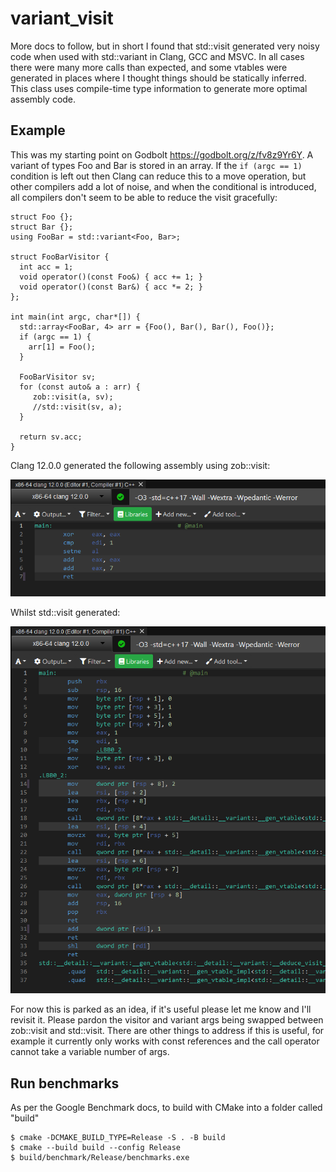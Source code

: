 # variant_visit

More docs to follow, but in short I found that std::visit generated very noisy code when used with std::variant in Clang, GCC and MSVC. In all cases there were many more calls than expected, and some vtables were generated in places where I thought things should be statically inferred. This class uses compile-time type information to generate more optimal assembly code.

## Example

This was my starting point on Godbolt <https://godbolt.org/z/fv8z9Yr6Y>. A variant of types Foo and Bar is stored in an array. If the `if (argc == 1)` condition is left out then Clang can reduce this to a move operation, but other compilers add a lot of noise, and when the conditional is introduced, all compilers don't seem to be able to reduce the visit gracefully:

    struct Foo {};
    struct Bar {};
    using FooBar = std::variant<Foo, Bar>;

    struct FooBarVisitor {
      int acc = 1;
      void operator()(const Foo&) { acc += 1; }
      void operator()(const Bar&) { acc *= 2; }
    };

    int main(int argc, char*[]) {
      std::array<FooBar, 4> arr = {Foo(), Bar(), Bar(), Foo()};
      if (argc == 1) {
        arr[1] = Foo();
      }

      FooBarVisitor sv;
      for (const auto& a : arr) {
         zob::visit(a, sv);
         //std::visit(sv, a);
      }

      return sv.acc;
    }

Clang 12.0.0 generated the following assembly using zob::visit:

![zob::visit example](/images/zob-visit.png)

Whilst std::visit generated:

![std::visit example](/images/std-visit.png)

For now this is parked as an idea, if it's useful please let me know and I'll revisit it. Please pardon the visitor and variant args being swapped between zob::visit and std::visit. There are other things to address if this is useful, for example it currently only works with const references and the call operator cannot take a variable number of args.

## Run benchmarks

As per the Google Benchmark docs, to build with CMake into a folder called "build"

    $ cmake -DCMAKE_BUILD_TYPE=Release -S . -B build
    $ cmake --build build --config Release
    $ build/benchmark/Release/benchmarks.exe